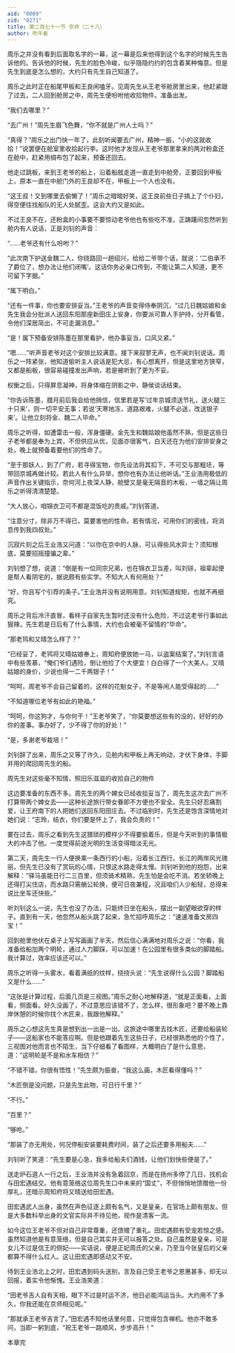 ```yaml
---
aid: "0009"
zid: "0271"
title: 第二百七十一节 京师（二十八）
author: 吹牛者
---
```


周乐之并没有看到后面取名字的一幕，这一幕是后来他得到这个名字的时候先生告诉他的。告诉他的时候，先生的脸色冷峻，似乎隐隐约约的包含着某种悔意。但是先生到底是怎么想的，大约只有先生自己知道了。

周乐之此时正在船尾甲板和王良闲嗑牙。见周先生从王老爷舱房里出来，他赶紧跟了过去，二人回到舱房之中，周先生便吩咐他收拾物件。准备出发。

“我们去哪里？”

“去广州！”周先生眉飞色舞，“你不就是广州人士吗？”

“真得？”周乐之出门快一年了，此刻听闻要去广州，精神一振，“小的这就收拾！”说罢便在舱室里收拾起行李。这时他才发现从王老爷那里拿来的两对粉盒还在舱中，赶紧用绸布包了起来，预备还回去。

他走过跳板，来到王老爷的船上，沿着船舷走道一直走到中舱旁，正要回到甲板上，原本一直在中舱门外的王良却不在，甲板上一个人也没有。

“这王叔！又到哪里去偷懒了！”周乐之暗暗好笑，这王良前些日子搞上了个仆妇，得空便往找船队的无人处腻歪。这会大约又是如此。

不过王良不在，还粉盒的小事要不要惊动老爷他也有些吃不准，正踌躇间忽然听到舱内有人说话，正是刘钊的声音：

“……老爷还有什么吩咐？”

“此次南下护送金魏二人，你绕路回一趟绍兴，给给二爷带个话，就说：‘二伯承不了爵位了，想办法让他们闭嘴’。这话你务必亲口传到，不能让第二人知道，更不可留下字据。”

“属下明白。”

“还有一件事，你也要安排妥当。”王老爷的声音变得侍奉阴沉，“过几日魏姑娘和金先生我会分批派人送回东阳那座新田庄上安身，你要派可靠人手护持，分开看管，令他们深居简出，不可走漏消息。”

“是！属下预备安排陈墨在那里看护，他办事妥当，口风又紧。”

“嗯……”听声音老爷对这个安排比较满意。接下来寂寥无声，也不闻刘钊说话。周乐之一阵紧张，他知道偷听主人说话是犯大忌，有心想离开，但是这里地方狭窄，又都是船板，很容易碰撞发出声响，若是被听到了更为不妥。

权衡之后，只得屏息凝神，将身体缩在阴影之中，静侯谈话结束。

“你告诉陈墨，腊月前后我会给他捎信，信里若是写‘过年京城须送节礼，送火腿三十只来’，则一切平安无事；若说‘天寒地冻，道路艰难，火腿不必送，改送银子来’。让他立刻将金、魏二人毕命。”

周乐之听得，如遭雷击一般，浑身僵硬。金先生和魏姑娘他虽然不熟，但是这些日子老爷都是奉为上宾，不但供应从优，见面亦很客气，白天还在为他们安排安身之处，晚上就预备着要他们的性命了。

“至于那妖人，到了广府，若寻得宝物，你先设法将其扣下，不可交与那粗坯，等带回京城再做计较。若此人有什么异举，想你也有办法让他听话。”王业浩用极低的声音作出关键指示，奈何河上夜深人静，舱壁又是毫无隔音的木板，一墙之隔让周乐之听得清清楚楚。

“大人放心，咱锦衣卫可不都是混饭吃的贵戚。”刘钊答道。

“注意分寸，除非万不得已，莫要害他的性命。若有情况，可用你们的密线，将消息传到我四叔处。”

沉寂片刻之后王业浩又问道：“以你在京中的人脉，可认得些风水异士？须知根底，莫要招摇撞骗之辈。”

刘钊想了想，说道：“倒是有一位同宗兄弟，也在锦衣卫当差，叫刘铩，祖辈起便是帮人看阴宅的，据说颇有些实学。不知大人有何用处？”

“好，你且写个引荐的条子。”王业浩并没有说明用意。刘钊知道规矩，也就不再细究。

周乐之背后冷汗直冒，看样子自家先生暂时还没有什么危险，不过这老爷行事如此狠辣，先生若是日后有了什么事情，大约也会被毫不留情的“毕命”。

“那老鸨和又晴怎么样了？”

“已经妥了，老鸨将又晴姑娘奉上，周知府便放她一马，以盗案结案了。”刘钊言语中有些羡慕，“俺们爷们遇险，倒让他捡了个大便宜！白白得了一个大美人。又晴姑娘的身价，少说也得一二千两银子！”

“呵呵，周老爷不会自己留着的，这样的花魁女子，不是等闲人能受得起的……”

“不知道哪位老爷有如此的艳福。”

“呵呵，你这狗才，与你何干！”王老爷笑了，“你莫要想这些有的没的，好好的办你的差事。事办好了，少不得了你的好处！”

“是，多谢老爷栽培！”

刘钊辞了出来，周乐之又等了许久，见舱内和甲板上再无响动，才伏下身体，手脚并用的爬回周先生的船。

周先生对这些毫不知情，照旧乐滋滋的收拾自己的物件

这边要准备的东西不多。周先生的两个婢女已经收拾妥当了，周先生这次去广州不打算带两个婢女去――这种长途旅行带女眷即不方便也不安全。先生只好忍痛割爱，让王府南下的人把她们送回东阳田庄去。不过临别时，先生还是饱含深情地对她们说：“志玲，结衣，你们要是怀上了，我会负责的！”

要在过去，周乐之看到先生这猥琐的模样少不得要偷着乐，但是今天听到的事情极大的冲击了他。一度觉得前途光明的生活变得暗淡无光。

第二天，周先生一行人便换乘一条西行的小船，沿着长江西行。长江的两岸风光瑰丽，但先生已没有了赏玩的心情，只恨这水路走得太慢。刘钊听到他的抱怨，出来解释：“驿马虽能日行二三百里，但须骑术精熟，先生怕是会吃不消。若坐轿晚上还得打尖住店，而水路只需艄公轮换，便可日夜兼程，况且咱们人少船轻，总得来说比坐车还快些。”

听刘钊这么一说，先生也没了办法，只能终日坐在船头，摆出一副望眼欲穿的样子。直到有一天，他忽然从船头跳了起来，急忙招呼周乐之：“速速准备文房四宝！”

回到舱里他伏在桌子上写写画画了半天，然后信心满满地对周乐之说：“你看，我准备给船加两个明轮，通过人力脚踩，可以加速！在公园里有很多类似的脚踏船。我计算过，效率应该还可以。”

周乐之听得一头雾水，看着满纸的纹样，挠挠头说：“先生说得什么公园？脚踏船又是什么……”

“这张是计算过程，后面几页是三视图。”周乐之耐心地解释道，“就是正面看，上面看，侧面看。好久没画了，不过意思应该错不了，怎么样，很形象吧？要不晚上靠岸休憩的时候你找个木匠来，我跟他解释。”

周乐之心想这先生真是想到出一出是一出。这旅途中哪里去找木匠，还要给船装轮子――这船家也不能答应啊。但是他跟着先生这些日子，已经很熟悉他的个性了，三视图对他而言也不陌生，当下仔细看了看图样，大概明白了是什么意思，道：“这明轮是不是和水车相仿？”

“不错不错，你很有悟性！”先生颇为振奋，“我这么画，木匠看得懂吗？”

“木匠倒是没问题，只是先生此物，可日行千里？”

“不行。”

“百里？”

“够呛。”

“那装了亦无用处，何况停船安装要耗费时间，装了之后还要多用船夫……”

刘钊听了笑道：“先生要是心急，我多给船夫们酒钱，让他们划快些便是了。”

送走炉石道人一行之后，王业浩并没有急着回京，而是在扬州多停了几日，找机会与田宏遇结交。他有意笼络这位周先生口中未来的“国丈”，不但悄悄地馈赠他一份厚礼，还暗示周知府将又晴送给田宏遇。

田宏遇武人出身，虽然在声色征逐上颇有名气，又是皇亲，在官场上颇有朋友。但是大多数科举出身的文官实际并不待见他，视作是清客一流。

如今这位王老爷不但对自己非常尊重，还馈赠了重礼。田宏遇颇有受宠若惊之感。虽然知道他是有意笼络，但是自己其实并无可以报答之处。自己虽然是皇亲，可是女儿不过是信王的侧妃――实话说，便是正妃周氏的父亲，乃至当今张皇后的父亲都算不得什么红人。这让田宏遇即感动又不安。

待到王业浩北上之时，田宏遇到码头送别，言及自己受王老爷之恩惠甚多，却无以回报，着实令他惭愧。王业浩笑道：

“田老爷吉人自有天相，眼下不过是时运不济，他日必能鸿运当头。大约用不了多久，你我还能在京师相见呢。”

“那就承王老爷吉言了。”田宏遇不知他话里何意，只觉得包含禅机。他亦不敢多问，当即一躬到底，“祝王老爷一路顺风，步步高升！”

本章完

